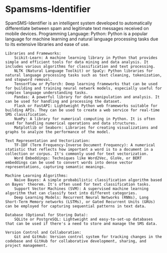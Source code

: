 # Spamsms-Identifier
SpamSMS-Identifier is an intelligent system developed to automatically differentiate between spam and legitimate text messages received on mobile devices. 
    Programming Language:
        Python: Python is a popular language for machine learning and natural language processing tasks due to its extensive libraries and ease of use.

    Libraries and Frameworks:
        Scikit-Learn: A machine learning library in Python that provides simple and efficient tools for data mining and data analysis. It includes various algorithms for classification and text processing.
        NLTK (Natural Language Toolkit) or SpaCy: Python libraries for natural language processing tasks such as text cleaning, tokenization, and stopword removal.
        TensorFlow or PyTorch: Deep learning frameworks that can be used for building and training neural network models, especially useful for complex language understanding tasks.
        Pandas: A powerful library for data manipulation and analysis. It can be used for handling and processing the dataset.
        Flask or FastAPI: Lightweight Python web frameworks suitable for building APIs. They can be used to create a web service for real-time SMS classification.
        NumPy: A library for numerical computing in Python. It is often used for handling numerical operations and data structures.
        Matplotlib or Seaborn: Libraries for creating visualizations and graphs to analyze the performance of the model.

    Text Representation and Vectorization:
        TF-IDF (Term Frequency-Inverse Document Frequency): A numerical statistic that reflects how important a word is to a document in a collection or corpus. It's commonly used for text vectorization.
        Word Embeddings: Techniques like Word2Vec, GloVe, or BERT embeddings can be used to convert words into dense vector representations, capturing semantic meanings.

    Machine Learning Algorithms:
        Naive Bayes: A simple probabilistic classification algorithm based on Bayes' theorem. It's often used for text classification tasks.
        Support Vector Machines (SVM): A supervised machine learning algorithm that can classify text into different categories.
        Deep Learning Models: Recurrent Neural Networks (RNNs), Long Short-Term Memory networks (LSTMs), or Gated Recurrent Units (GRUs) can be employed for capturing sequential patterns in text data.

    Database (Optional for Storing Data):
        SQLite or PostgreSQL: Lightweight and easy-to-set-up databases that can be used if there's a need to store and manage the SMS data.

    Version Control and Collaboration:
        Git and GitHub: Version control system for tracking changes in the codebase and GitHub for collaborative development, sharing, and project management.
